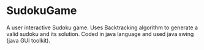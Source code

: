 # SudokuGame
A user interactive Sudoku game.
Uses Backtracking algorithm to generate a valid sudoku and its solution.
Coded in java language and used java swing (java GUI toolkit).
